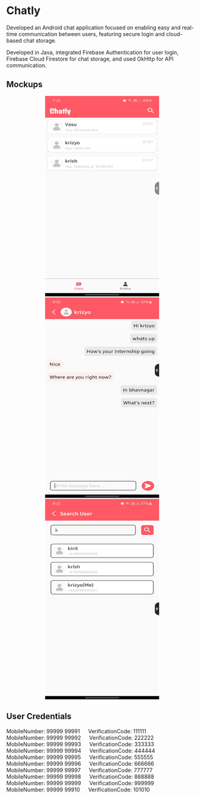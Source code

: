 # Chatly
Developed an Android chat application focused on enabling easy and real-time communication between users, featuring secure login and cloud-based chat storage.

Developed in Java, integrated Firebase Authentication for user login, Firebase Cloud Firestore for chat storage, and used OkHttp for API communication.

## Mockups
<p align="center">
  <img src="mockup/chat_screen.jpeg" width="300" height="525"/>
  <img src="mockup/message_screen.jpeg" width="300" height="525"/>
  <img src="mockup/search_screen.jpeg" width="300" height="525"/>
</p>

## User Credentials
MobileNumber: 99999 99991 &emsp; VerificationCode: 111111<br>
MobileNumber: 99999 99992 &emsp; VerificationCode: 222222<br>
MobileNumber: 99999 99993 &emsp; VerificationCode: 333333<br>
MobileNumber: 99999 99994 &emsp; VerificationCode: 444444<br>
MobileNumber: 99999 99995 &emsp; VerificationCode: 555555<br>
MobileNumber: 99999 99996 &emsp; VerificationCode: 666666<br>
MobileNumber: 99999 99997 &emsp; VerificationCode: 777777<br>
MobileNumber: 99999 99998 &emsp; VerificationCode: 888888<br>
MobileNumber: 99999 99999 &emsp; VerificationCode: 999999<br>
MobileNumber: 99999 99910 &emsp; VerificationCode: 101010
